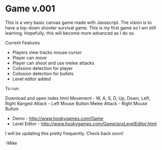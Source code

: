 Game v.001
==========

This is a very basic canvas game made with Javascript. The vision is to have a top-down shooter survival game. This is my first game so I am still learning. Hopefully, this will become more advanced as I do so.

Current Features
- Players view tracks mouse cursor
- Player can move
- Player can shoot and use melee attacks
- Colission detection for player
- Colission detection for bullets
- Level editor added

To run:

Download and open index.html
Movement - W, A, S, D, Up, Down, Left, Right
Ranged Attack - Left Mouse Button
Melee Attack - Right Mouse Button

- Demo - http://www.hookygames.com/Game
- Level Editor - http://www.hookygames.com/Game/snsLevelEditor.html

I will be updating this pretty frequently. Check back soon!

-Mike


